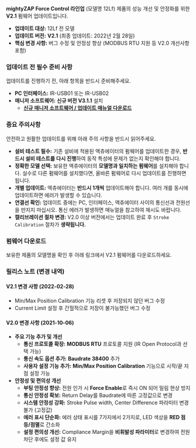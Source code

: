 **mightyZAP Force Control 라인업** (모델명 12Lf) 제품의 성능 개선 및 안정화를 위한 **V2.1** 펌웨어 업데이트입니다. 
- **업데이트 대상:** 12Lf  전 모델
- **업데이트 버전:** **V2.1** (최종 업데이트: 2022년 2월 28일)
- **핵심 변경 사항:** 버그 수정 및 안정성 향상 (MODBUS RTU 지원 등 V2.0 개선사항 포함)    

### 업데이트 전 필수 준비 사항

업데이트를 진행하기 전, 아래 항목을 반드시 준비해주세요.
- **PC 인터페이스:** IR-USB01 또는 IR-USB02
- **매니저 소프트웨어:** **신규 버전 V3.1.1** 설치
	- [**신규 매니저 소프트웨어 / 업데이트 매뉴얼 다운로드**](http://www.mightyzap.com/ko/digitalarchive6/?mod=document&pageid=1&uid=211)

### 중요 주의사항
안전하고 원활한 업데이트를 위해 아래 주의 사항을 반드시 읽어주세요.

- **설비 테스트 필수:** 기존 설비에 적용된 액츄에이터의 펌웨어를 업데이트한 경우, **반드시 설비 테스트를 다시 진행**하여 동작 특성에 문제가 없는지 확인해야 합니다.
- **정확한 모델 선택:** 보유한 액츄에이터의 **모델명과 일치하는 펌웨어**를 설치해야 합니다. 실수로 다른 펌웨어를 설치했다면, 올바른 펌웨어로 다시 업데이트를 진행하면 됩니다.
- **개별 업데이트:** 액츄에이터는 **반드시 1개씩** 업데이트해야 합니다. 여러 개를 동시에 업데이트하면 에러가 발생할 수 있습니다.
- **연결선 확인:** 업데이트 중에는 PC, 인터페이스, 액츄에이터 사이의 통신선과 전원선을 만지지 마십시오. 통신 에러가 발생하면 매뉴얼을 참고하여 재시도 바랍니다.
- **캘리브레이션 절차 변경:** V2.0 이상 버전에서는 업데이트 완료 후 `Stroke Calibration` 절차가 **생략됩니다.**

### 펌웨어 다운로드 

보유한 제품의 모델명을 확인 후 아래 링크에서 V2.1 펌웨어를 다운로드하세요.

<FirmwareSelectorDL12 />

### 릴리스 노트 (변경 내역)

#### **V2.1 변경 사항 (2022-02-28)**
- Min/Max Position Calibration 기능 리셋 후 저장되지 않던 버그 수정
- Current Limit 설정 후 간헐적으로 저장이 불가능했던 버그 수정
#### **V2.0 변경 사항 (2021-10-06)**
- **주요 기능 추가 및 개선**
	- **통신 프로토콜 확장:** **MODBUS RTU** 프로토콜 지원 (IR Open Protocol과 선택 가능)    
	- **통신 속도 옵션 추가:** **Baudrate 38400** 추가    
	- **사용자 설정 기능 추가:** **Min/Max Position Calibration** 기능으로 시작/끝 지점 설정 가능    
- **안정성 및 편의성 개선**
	- **부팅 안정성 향상:** 전원 인가 시 **Force Enable**로 즉시 ON 되어 밀림 현상 방지    
	- **통신 안정성 확보:** Return Delay를 Baudrate에 따른 고정값으로 변경    
	- **시스템 안정성 강화:** Stroke Pulse width, Center Difference 파라미터 변경 불가 (고정값)    
	- **에러 표시 단순화:** 에러 상태 표시를 7가지에서 2가지로, LED 색상을 **RED 점등/점멸**로 간소화    
	- **설정 편의성 개선:** Compliance Margin을 **비휘발성 파라미터**로 변경하여 전원 차단 후에도 설정 값 유지